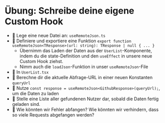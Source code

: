 # Übung: Schreibe deine eigene Custom Hook

- 🧭 Lege eine neue Datei an: `useRemoteJson.ts`
- 💪 Definiere und exportiere eine Funktion `export function useRemoteJson<TResponse>(url: string): TResponse | null { ... }`
  - Übernimm das Laden der Daten aus der `UserList`-Komponente, indem du die state-Definition und den `useEffect` in unsere neue Custom Hook ziehst.
  - Nimm auch die `loadJson`-Funktion in unser `useRemoteJson`-File
- 🧭 In `UserList.tsx`
- 💪 Berechne dir die aktuelle Abfrage-URL in einer neuen Konstanten `queryUrl`
- 💪 Nutze `const response = useRemoteJson<GithubResponse>(queryUrl);`, um die Daten zu laden
- 💪 Stelle eine Liste aller gefundenen Nutzer dar, sobald die Daten fertig geladen sind.
- 🧠 Wie könnten wir Fehler abfangen? Wie könnten wir verhindern, dass so viele Requests abgefangen werden?
